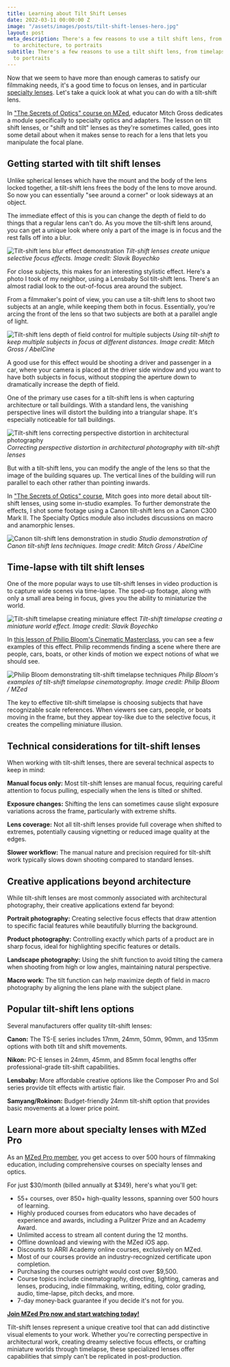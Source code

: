 ```yaml
---
title: Learning about Tilt Shift Lenses
date: 2022-03-11 00:00:00 Z
image: "/assets/images/posts/tilt-shift-lenses-hero.jpg"
layout: post
meta_description: There's a few reasons to use a tilt shift lens, from timelapse,
  to architecture, to portraits
subtitle: There's a few reasons to use a tilt shift lens, from timelapse, to architecture,
  to portraits
---
```


Now that we seem to have more than enough cameras to satisfy our filmmaking needs, it's a good time to focus on lenses, and in particular [specialty lenses](https://www.cined.com/gear-guides/specialty-lenses/). Let's take a quick look at what you can do with a tilt-shift lens.

In ["The Secrets of Optics" course on MZed](https://www.mzed.com/courses/the-secrets-of-optics), educator Mitch Gross dedicates a module specifically to specialty optics and adapters. The lesson on tilt shift lenses, or "shift and tilt" lenses as they're sometimes called, goes into some detail about when it makes sense to reach for a lens that lets you manipulate the focal plane.

## Getting started with tilt shift lenses

Unlike spherical lenses which have the mount and the body of the lens locked together, a tilt-shift lens frees the body of the lens to move around. So now you can essentially "see around a corner" or look sideways at an object.

The immediate effect of this is you can change the depth of field to do things that a regular lens can't do. As you move the tilt-shift lens around, you can get a unique look where only a part of the image is in focus and the rest falls off into a blur.

![Tilt-shift lens blur effect demonstration](/assets/images/posts/tilt-shift-lenses-blur-effect.jpg)
*Tilt-shift lenses create unique selective focus effects. Image credit: Slavik Boyechko*

For close subjects, this makes for an interesting stylistic effect. Here's a photo I took of my neighbor, using a Lensbaby Sol tilt-shift lens. There's an almost radial look to the out-of-focus area around the subject.

From a filmmaker's point of view, you can use a tilt-shift lens to shoot two subjects at an angle, while keeping them both in focus. Essentially, you're arcing the front of the lens so that two subjects are both at a parallel angle of light.

![Tilt-shift lens depth of field control for multiple subjects](/assets/images/posts/tilt-shift-lenses-depth-of-field.jpg)
*Using tilt-shift to keep multiple subjects in focus at different distances. Image credit: Mitch Gross / AbelCine*

A good use for this effect would be shooting a driver and passenger in a car, where your camera is placed at the driver side window and you want to have both subjects in focus, without stopping the aperture down to dramatically increase the depth of field.

One of the primary use cases for a tilt-shift lens is when capturing architecture or tall buildings. With a standard lens, the vanishing perspective lines will distort the building into a triangular shape. It's especially noticeable for tall buildings.

![Tilt-shift lens correcting perspective distortion in architectural photography](/assets/images/posts/tilt-shift-lenses-architecture.jpg)
*Correcting perspective distortion in architectural photography with tilt-shift lenses*

But with a tilt-shift lens, you can modify the angle of the lens so that the image of the building squares up. The vertical lines of the building will run parallel to each other rather than pointing inwards.

In ["The Secrets of Optics" course](https://www.mzed.com/courses/the-secrets-of-optics), Mitch goes into more detail about tilt-shift lenses, using some in-studio examples. To further demonstrate the effects, I shot some footage using a Canon tilt-shift lens on a Canon C300 Mark II. The Specialty Optics module also includes discussions on macro and anamorphic lenses.

![Canon tilt-shift lens demonstration in studio](/assets/images/posts/tilt-shift-lenses-canon-demonstration.jpg)
*Studio demonstration of Canon tilt-shift lens techniques. Image credit: Mitch Gross / AbelCine*

## Time-lapse with tilt shift lenses

One of the more popular ways to use tilt-shift lenses in video production is to capture wide scenes via time-lapse. The sped-up footage, along with only a small area being in focus, gives you the ability to miniaturize the world.

![Tilt-shift timelapse creating miniature effect](/assets/images/posts/tilt-shift-lenses-timelapse.gif)
*Tilt-shift timelapse creating a miniature world effect. Image credit: Slavik Boyechko*

In [this lesson of Philip Bloom's Cinematic Masterclass](https://www.mzed.com/courses/philip-bloom-cinematic-masterclass/modules/6), you can see a few examples of this effect. Philip recommends finding a scene where there are people, cars, boats, or other kinds of motion we expect notions of what we should see.

![Philip Bloom demonstrating tilt-shift timelapse techniques](/assets/images/posts/tilt-shift-lenses-philip-bloom-example.jpg)
*Philip Bloom's examples of tilt-shift timelapse cinematography. Image credit: Philip Bloom / MZed*

The key to effective tilt-shift timelapse is choosing subjects that have recognizable scale references. When viewers see cars, people, or boats moving in the frame, but they appear toy-like due to the selective focus, it creates the compelling miniature illusion.

## Technical considerations for tilt-shift lenses

When working with tilt-shift lenses, there are several technical aspects to keep in mind:

**Manual focus only:** Most tilt-shift lenses are manual focus, requiring careful attention to focus pulling, especially when the lens is tilted or shifted.

**Exposure changes:** Shifting the lens can sometimes cause slight exposure variations across the frame, particularly with extreme shifts.

**Lens coverage:** Not all tilt-shift lenses provide full coverage when shifted to extremes, potentially causing vignetting or reduced image quality at the edges.

**Slower workflow:** The manual nature and precision required for tilt-shift work typically slows down shooting compared to standard lenses.

## Creative applications beyond architecture

While tilt-shift lenses are most commonly associated with architectural photography, their creative applications extend far beyond:

**Portrait photography:** Creating selective focus effects that draw attention to specific facial features while beautifully blurring the background.

**Product photography:** Controlling exactly which parts of a product are in sharp focus, ideal for highlighting specific features or details.

**Landscape photography:** Using the shift function to avoid tilting the camera when shooting from high or low angles, maintaining natural perspective.

**Macro work:** The tilt function can help maximize depth of field in macro photography by aligning the lens plane with the subject plane.

## Popular tilt-shift lens options

Several manufacturers offer quality tilt-shift lenses:

**Canon:** The TS-E series includes 17mm, 24mm, 50mm, 90mm, and 135mm options with both tilt and shift movements.

**Nikon:** PC-E lenses in 24mm, 45mm, and 85mm focal lengths offer professional-grade tilt-shift capabilities.

**Lensbaby:** More affordable creative options like the Composer Pro and Sol series provide tilt effects with artistic flair.

**Samyang/Rokinon:** Budget-friendly 24mm tilt-shift option that provides basic movements at a lower price point.

## Learn more about specialty lenses with MZed Pro

As an [MZed Pro member](https://www.mzed.com/), you get access to over 500 hours of filmmaking education, including comprehensive courses on specialty lenses and optics.

For just $30/month (billed annually at $349), here's what you'll get:

- 55+ courses, over 850+ high-quality lessons, spanning over 500 hours of learning.
- Highly produced courses from educators who have decades of experience and awards, including a Pulitzer Prize and an Academy Award.
- Unlimited access to stream all content during the 12 months.
- Offline download and viewing with the MZed iOS app.
- Discounts to ARRI Academy online courses, exclusively on MZed.
- Most of our courses provide an industry-recognized certificate upon completion.
- Purchasing the courses outright would cost over $9,500.
- Course topics include cinematography, directing, lighting, cameras and lenses, producing, indie filmmaking, writing, editing, color grading, audio, time-lapse, pitch decks, and more.
- 7-day money-back guarantee if you decide it's not for you.

[**Join MZed Pro now and start watching today!**](https://www.mzed.com/)

Tilt-shift lenses represent a unique creative tool that can add distinctive visual elements to your work. Whether you're correcting perspective in architectural work, creating dreamy selective focus effects, or crafting miniature worlds through timelapse, these specialized lenses offer capabilities that simply can't be replicated in post-production.